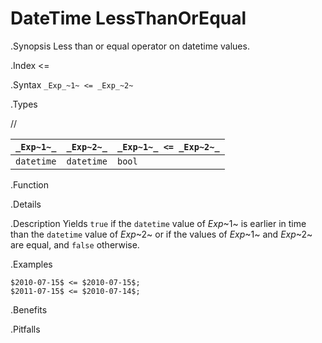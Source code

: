 # DateTime LessThanOrEqual

.Synopsis
Less than or equal operator on datetime values.

.Index
<=

.Syntax
`_Exp_~1~ <= _Exp_~2~`

.Types

//

| `_Exp~1~_`      | `_Exp~2~_`      | `_Exp~1~_ <= _Exp~2~_`  |
| --- | --- | --- |
| `datetime`     |  `datetime`    | `bool`                |


.Function

.Details

.Description
Yields `true` if the `datetime` value of _Exp_~1~ is earlier in time than the `datetime` value
of _Exp_~2~ or if the values of _Exp_~1~ and _Exp_~2~ are equal, and `false` otherwise.

.Examples
```rascal-shell
$2010-07-15$ <= $2010-07-15$;
$2011-07-15$ <= $2010-07-14$;
```

.Benefits

.Pitfalls

